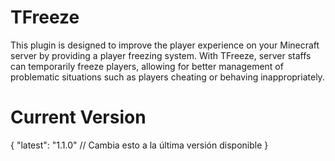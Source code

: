 # TFreeze
This plugin is designed to improve the player experience on your Minecraft server by providing a player freezing system. With TFreeze, server staffs can temporarily freeze players, allowing for better management of problematic situations such as players cheating or behaving inappropriately.

# Current Version
{
  "latest": "1.1.0"  // Cambia esto a la última versión disponible
}
